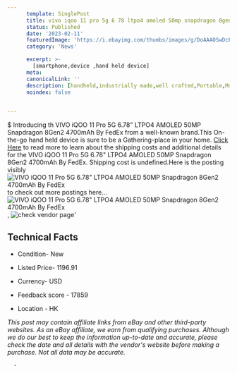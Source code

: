 ```yaml
---
      template: SinglePost
      title: vivo iqoo 11 pro 5g 6 78 ltpo4 amoled 50mp snapdragon 8gen2 4700mah by fedex
      status: Published
      date: '2023-02-11'
      featuredImage: 'https://i.ebayimg.com/thumbs/images/g/DoAAAOSwDcFjnAjb/s-l225.jpg'
      category: 'News'

      excerpt: >-
        [smartphone,device ,hand held device]
      meta:
      canonicalLink: ''
      description: [handheld,industrially made,well crafted,Portable,Mobile,Compact,Convenient,Lightweight,Maneuverable,Man-portable,Miniature,Carriable,Hand-held,Light,Holdable,Transportable,Mobile device,Pocket-sized,On-the-go,Wireless,Cordless,Compact size,Convenient size, smartphone,device ,hand held device]
      noindex: false
      

---
```

$
      Introducing th VIVO iQOO 11 Pro 5G 6.78" LTPO4 AMOLED 50MP Snapdragon 8Gen2 4700mAh By FedEx from a well-known brand.This On-the-go hand held device is sure to be a Gathering-place in your home. [Click Here](https://www.ebay.com/itm/225302079116?hash=item34750ce68c%3Ag%3ADoAAAOSwDcFjnAjb&mkevt=1&mkcid=1&mkrid=711-53200-19255-0&campid=%253CePNCampaignId%253E&customid=%253CreferenceId%253E&toolid=10049) to read more to learn about the shipping costs and additional details for the VIVO iQOO 11 Pro 5G 6.78" LTPO4 AMOLED 50MP Snapdragon 8Gen2 4700mAh By FedEx. Shipping cost is undefined.Here is the posting visibly ![VIVO iQOO 11 Pro 5G 6.78" LTPO4 AMOLED 50MP Snapdragon 8Gen2 4700mAh By FedEx](https://i.ebayimg.com/thumbs/images/g/DoAAAOSwDcFjnAjb/s-l225.jpg) to check out more postings here... ![VIVO iQOO 11 Pro 5G 6.78" LTPO4 AMOLED 50MP Snapdragon 8Gen2 4700mAh By FedEx](https://i.ebayimg.com/images/g/DoAAAOSwDcFjnAjb/s-l960.jpg), ![check vendor page](https://origin-galleryplus.ebayimg.com/ws/web/225302079116_2_0_1/225x225.jpg,https://origin-galleryplus.ebayimg.com/ws/web/225302079116_3_0_1/225x225.jpg)'

      

 ## Technical Facts 



     
      

 - Condition- New 


      

 - Listed Price- 1196.91 


      

 - Currency- USD 


      

 - Feedback score - 17859 


      

 - Location - HK 


      
      

 *_This post may contain affiliate links from eBay and other third-party websites. As an eBay affiliate, we earn from qualifying purchases. Although we do our best to keep the information up-to-date and accurate, please check the date and all details with the vendor's website before making a purchase. Not all data may be accurate._*




      -
